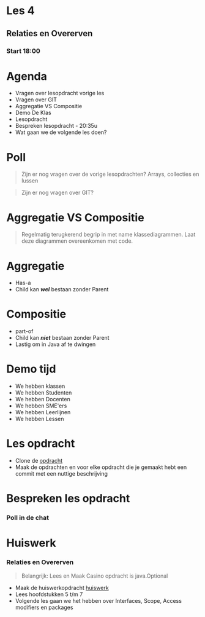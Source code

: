 # Les 4
## Relaties en Overerven
### Start 18:00



# Agenda
* Vragen over lesopdracht vorige les <!-- .element: class="fragment "  -->
* Vragen over GIT <!-- .element: class="fragment "  -->
* Aggregatie VS Compositie <!-- .element: class="fragment "  -->
* Demo De Klas <!-- .element: class="fragment "  -->
* Lesopdracht <!-- .element: class="fragment "  -->
* Bespreken lesopdracht - 20:35u <!-- .element: class="fragment "  -->
* Wat gaan we de volgende les doen? <!-- .element: class="fragment "  -->



# Poll



> Zijn er nog vragen over de vorige lesopdrachten?
> Arrays, collecties en lussen



> Zijn er nog vragen over GIT?



# Aggregatie VS Compositie
> Regelmatig terugkerend begrip in met name klassediagrammen. 
> Laat deze diagrammen overeenkomen met code.


# Aggregatie
* Has-a <!-- .element: class="fragment "  -->
* Child kan _**wel**_ bestaan zonder Parent <!-- .element: class="fragment "  -->



# Compositie 
* part-of <!-- .element: class="fragment "  -->
* Child kan _**niet**_ bestaan zonder Parent <!-- .element: class="fragment" --> 
* Lastig om in Java af te dwingen <!-- .element: class="fragment "  -->




# Demo tijd
* We hebben klassen <!-- .element: class="fragment "  -->
* We hebben Studenten <!-- .element: class="fragment "  -->
* We hebben Docenten <!-- .element: class="fragment "  -->
* We hebben SME'ers <!-- .element: class="fragment "  -->
* We hebben Leerlijnen <!-- .element: class="fragment "  -->
* We hebben Lessen <!-- .element: class="fragment "  -->



# Les opdracht
* Clone de [opdracht](https://github.com/hogeschoolnovi/SD-BE-JP-Relaties)
* Maak de opdrachten en voor elke opdracht die je gemaakt hebt een commit met een nuttige beschrijving



# Bespreken les opdracht
### Poll in de chat



# Huiswerk
### Relaties en Overerven


> Belangrijk: Lees en Maak
> Casino opdracht is java.Optional



* Maak de huiswerkopdracht [huiswerk](https://github.com/hogeschoolnovi/backend-java-pokemon)
* Lees hoofdstukken 5 t/m 7
* Volgende les gaan we het hebben over Interfaces, Scope, Access modifiers en packages
